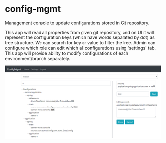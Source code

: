 # config-mgmt
Management console to update configurations stored in Git repository.

This app will read all properties from given git repository, and on UI it will represent the configuration keys (which have words separated by dot) as tree structure. We can search for key or value to filter the tree. Admin can configure which role can edit which all configurations using 'settings' tab. This app will provide ability to modify configurations of each environment/branch separately. 

![alt text](https://github.com/rajeevnaikte/config-mgmt/blob/master/images/home.png)
